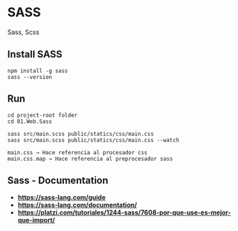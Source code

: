 # SASS

Sass, Scss

## Install SASS

```
npm install -g sass
sass --version

```

## Run

```
cd project-root folder
cd 01.Web.Sass

sass src/main.scss public/statics/css/main.css
sass src/main.scss public/statics/css/main.css --watch

main.css → Hace referencia al procesador css
main.css.map → Hace referencia al preprocesador sass
```

## Sass - Documentation

* **https://sass-lang.com/guide**
* **https://sass-lang.com/documentation/**
* **https://platzi.com/tutoriales/1244-sass/7608-por-que-use-es-mejor-que-import/**
